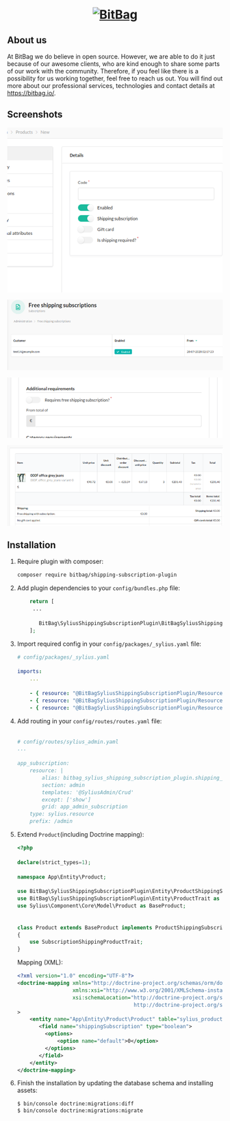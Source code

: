 <h1 align="center">
    <a href="http://bitbag.shop" target="_blank">
        <img src="https://demo.sylius.com/assets/shop/img/logo.png" width="55%" alt="BitBag" />
    </a>
    <br />
    
</h1>

## About us

At BitBag we do believe in open source. However, we are able to do it just because of our awesome clients, who are kind enough to share some parts of our work with the community. Therefore, if you feel like there is a possibility for us working together, feel free to reach us out. You will find out more about our professional services, technologies and contact details at https://bitbag.io/.

## Screenshots

![Screenshot showing subscription product creation](docs/images/admin-create-product.png)

![Screenshot showing list of subscriptions](docs/images/admin-customer-subscriptions.png)

![Screenshot showing available additional requirements when creating shipping method](docs/images/admin-shipping-methods.png)

![Screenshot showing order shipped for free](docs/images/admin-order-view.png)

## Installation

1. Require plugin with composer:

    ```bash
    composer require bitbag/shipping-subscription-plugin
    ```
 
1. Add plugin dependencies to your `config/bundles.php` file:
    
    ```php
        return [
         ...
        
           BitBag\SyliusShippingSubscriptionPlugin\BitBagSyliusShippingSubscriptionPlugin::class => ['all' => true],
        ];
    ```

1. Import required config in your `config/packages/_sylius.yaml` file:
    
    ```yaml
    # config/packages/_sylius.yaml
    
    imports:
        ...
   
        - { resource: "@BitBagSyliusShippingSubscriptionPlugin/Resources/config/services.xml" }
        - { resource: "@BitBagSyliusShippingSubscriptionPlugin/Resources/config/resources.yml" }
        - { resource: "@BitBagSyliusShippingSubscriptionPlugin/Resources/config/grids.yml" }
    ```    

1. Add routing in your `config/routes/routes.yaml` file:
    
    ```yaml
    
    # config/routes/sylius_admin.yaml
    ...
    
    app_subscription:
        resource: |
            alias: bitbag_sylius_shipping_subscription_plugin.shipping_subscription
            section: admin
            templates: '@SyliusAdmin/Crud'
            except: ['show']
            grid: app_admin_subscription
        type: sylius.resource
        prefix: /admin

    ```

1. Extend `Product`(including Doctrine mapping):

    ```php
    <?php 
   
    declare(strict_types=1);
    
    namespace App\Entity\Product;
   
    use BitBag\SyliusShippingSubscriptionPlugin\Entity\ProductShippingSubscriptionAwareInterface;
    use BitBag\SyliusShippingSubscriptionPlugin\Entity\ProductTrait as SubscriptionShippingProductTrait;
    use Sylius\Component\Core\Model\Product as BaseProduct;
  

    class Product extends BaseProduct implements ProductShippingSubscriptionAwareInterface
    {
        use SubscriptionShippingProductTrait;  
    }
    ```
   
   Mapping (XML):
   
   ```xml
   <?xml version="1.0" encoding="UTF-8"?>
   <doctrine-mapping xmlns="http://doctrine-project.org/schemas/orm/doctrine-mapping"
                     xmlns:xsi="http://www.w3.org/2001/XMLSchema-instance"
                     xsi:schemaLocation="http://doctrine-project.org/schemas/orm/doctrine-mapping
                                         http://doctrine-project.org/schemas/orm/doctrine-mapping.xsd"
   >
       <entity name="App\Entity\Product\Product" table="sylius_product">
          <field name="shippingSubscription" type="boolean">
            <options>
                <option name="default">0</option>
            </options>
          </field>
       </entity>
   </doctrine-mapping>
   ```
   
1. Finish the installation by updating the database schema and installing assets:

    ```
    $ bin/console doctrine:migrations:diff
    $ bin/console doctrine:migrations:migrate
   ```
